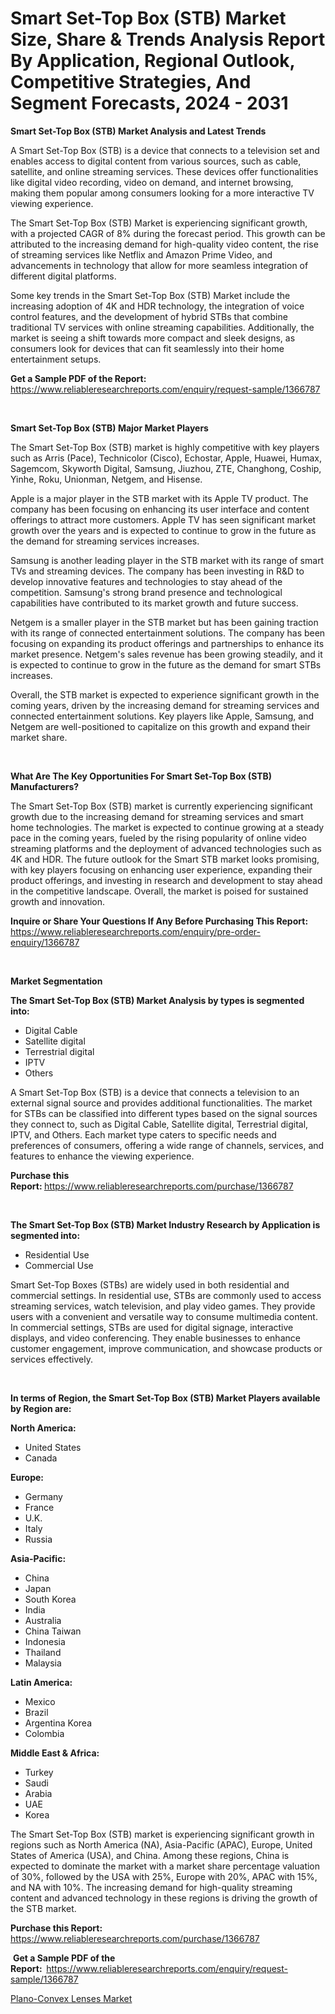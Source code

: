 <p><h1>Smart Set-Top Box (STB) Market Size, Share & Trends Analysis Report By Application, Regional Outlook, Competitive Strategies, And Segment Forecasts, 2024 - 2031</h1></p><p><strong>Smart Set-Top Box (STB) Market Analysis and Latest Trends</strong></p>
<p><p>A Smart Set-Top Box (STB) is a device that connects to a television set and enables access to digital content from various sources, such as cable, satellite, and online streaming services. These devices offer functionalities like digital video recording, video on demand, and internet browsing, making them popular among consumers looking for a more interactive TV viewing experience.</p><p>The Smart Set-Top Box (STB) Market is experiencing significant growth, with a projected CAGR of 8% during the forecast period. This growth can be attributed to the increasing demand for high-quality video content, the rise of streaming services like Netflix and Amazon Prime Video, and advancements in technology that allow for more seamless integration of different digital platforms.</p><p>Some key trends in the Smart Set-Top Box (STB) Market include the increasing adoption of 4K and HDR technology, the integration of voice control features, and the development of hybrid STBs that combine traditional TV services with online streaming capabilities. Additionally, the market is seeing a shift towards more compact and sleek designs, as consumers look for devices that can fit seamlessly into their home entertainment setups.</p></p>
<p><strong>Get a Sample PDF of the Report:&nbsp;</strong> <a href="https://www.reliableresearchreports.com/enquiry/request-sample/1366787">https://www.reliableresearchreports.com/enquiry/request-sample/1366787</a></p>
<p>&nbsp;</p>
<p><strong>Smart Set-Top Box (STB) Major Market Players</strong></p>
<p><p>The Smart Set-Top Box (STB) market is highly competitive with key players such as Arris (Pace), Technicolor (Cisco), Echostar, Apple, Huawei, Humax, Sagemcom, Skyworth Digital, Samsung, Jiuzhou, ZTE, Changhong, Coship, Yinhe, Roku, Unionman, Netgem, and Hisense. </p><p>Apple is a major player in the STB market with its Apple TV product. The company has been focusing on enhancing its user interface and content offerings to attract more customers. Apple TV has seen significant market growth over the years and is expected to continue to grow in the future as the demand for streaming services increases.</p><p>Samsung is another leading player in the STB market with its range of smart TVs and streaming devices. The company has been investing in R&D to develop innovative features and technologies to stay ahead of the competition. Samsung's strong brand presence and technological capabilities have contributed to its market growth and future success.</p><p>Netgem is a smaller player in the STB market but has been gaining traction with its range of connected entertainment solutions. The company has been focusing on expanding its product offerings and partnerships to enhance its market presence. Netgem's sales revenue has been growing steadily, and it is expected to continue to grow in the future as the demand for smart STBs increases.</p><p>Overall, the STB market is expected to experience significant growth in the coming years, driven by the increasing demand for streaming services and connected entertainment solutions. Key players like Apple, Samsung, and Netgem are well-positioned to capitalize on this growth and expand their market share.</p></p>
<p>&nbsp;</p>
<p><strong>What Are The Key Opportunities For Smart Set-Top Box (STB) Manufacturers?</strong></p>
<p><p>The Smart Set-Top Box (STB) market is currently experiencing significant growth due to the increasing demand for streaming services and smart home technologies. The market is expected to continue growing at a steady pace in the coming years, fueled by the rising popularity of online video streaming platforms and the deployment of advanced technologies such as 4K and HDR. The future outlook for the Smart STB market looks promising, with key players focusing on enhancing user experience, expanding their product offerings, and investing in research and development to stay ahead in the competitive landscape. Overall, the market is poised for sustained growth and innovation.</p></p>
<p><strong>Inquire or Share Your Questions If Any Before Purchasing This Report:</strong> <a href="https://www.reliableresearchreports.com/enquiry/pre-order-enquiry/1366787">https://www.reliableresearchreports.com/enquiry/pre-order-enquiry/1366787</a></p>
<p>&nbsp;</p>
<p><strong>Market Segmentation</strong></p>
<p><strong>The Smart Set-Top Box (STB) Market Analysis by types is segmented into:</strong></p>
<p><ul><li>Digital Cable</li><li>Satellite digital</li><li>Terrestrial digital</li><li>IPTV</li><li>Others</li></ul></p>
<p><p>A Smart Set-Top Box (STB) is a device that connects a television to an external signal source and provides additional functionalities. The market for STBs can be classified into different types based on the signal sources they connect to, such as Digital Cable, Satellite digital, Terrestrial digital, IPTV, and Others. Each market type caters to specific needs and preferences of consumers, offering a wide range of channels, services, and features to enhance the viewing experience.</p></p>
<p><strong>Purchase this Report:&nbsp;</strong><a href="https://www.reliableresearchreports.com/purchase/1366787">https://www.reliableresearchreports.com/purchase/1366787</a></p>
<p>&nbsp;</p>
<p><strong>The Smart Set-Top Box (STB) Market Industry Research by Application is segmented into:</strong></p>
<p><ul><li>Residential Use</li><li>Commercial Use</li></ul></p>
<p><p>Smart Set-Top Boxes (STBs) are widely used in both residential and commercial settings. In residential use, STBs are commonly used to access streaming services, watch television, and play video games. They provide users with a convenient and versatile way to consume multimedia content. In commercial settings, STBs are used for digital signage, interactive displays, and video conferencing. They enable businesses to enhance customer engagement, improve communication, and showcase products or services effectively.</p></p>
<p>&nbsp;</p>
<p><strong>In terms of Region, the Smart Set-Top Box (STB) Market Players available by Region are:</strong></p>
<p>
    <p> <strong> North America: </strong>
        <ul>
            <li>United States</li>
            <li>Canada</li>
        </ul>
        </p> 
    <p> <strong> Europe: </strong>
        <ul>
            <li>Germany</li>
            <li>France</li>
            <li>U.K.</li>
            <li>Italy</li>
            <li>Russia</li>
        </ul>
        </p> 
    <p> <strong> Asia-Pacific: </strong>
        <ul>
            <li>China</li>
            <li>Japan</li>
            <li>South Korea</li>
            <li>India</li>
            <li>Australia</li>
            <li>China Taiwan</li>
            <li>Indonesia</li>
            <li>Thailand</li>
            <li>Malaysia</li>
        </ul>
        </p> 
    <p> <strong> Latin America: </strong>
        <ul>
            <li>Mexico</li>
            <li>Brazil</li>
            <li>Argentina Korea</li>
            <li>Colombia</li>
        </ul>
        </p> 
    <p> <strong> Middle East & Africa: </strong>
        <ul>
            <li>Turkey</li>
            <li>Saudi</li>
            <li>Arabia</li>
            <li>UAE</li>
            <li>Korea</li>
        </ul>
    </p>
    </p>
<p><p>The Smart Set-Top Box (STB) market is experiencing significant growth in regions such as North America (NA), Asia-Pacific (APAC), Europe, United States of America (USA), and China. Among these regions, China is expected to dominate the market with a market share percentage valuation of 30%, followed by the USA with 25%, Europe with 20%, APAC with 15%, and NA with 10%. The increasing demand for high-quality streaming content and advanced technology in these regions is driving the growth of the STB market.</p></p>
<p><strong>Purchase this Report: </strong><a href="https://www.reliableresearchreports.com/purchase/1366787">https://www.reliableresearchreports.com/purchase/1366787</a></p>
<p>&nbsp;<strong>Get a Sample PDF of the Report:&nbsp;&nbsp;</strong><a href="https://www.reliableresearchreports.com/enquiry/request-sample/1366787">https://www.reliableresearchreports.com/enquiry/request-sample/1366787</a></p>
<p><strong></strong></p>
<p><p><a href="https://github.com/NorbertYates/Market-Research-Report-List-4/blob/main/plano-convex-lenses-market.md">Plano-Convex Lenses Market</a></p></p>